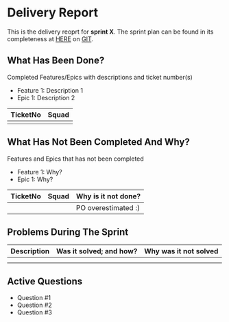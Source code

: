 <!-- Name the file to "delivery_report_yyMMdd.md" -->
<!-- Replace "sprint X" and the "...plan_SX.md" under Deliver Repoert with the sprint number. -->

# Delivery Report
This is the delivery reoprt for __sprint X__. The sprint plan can be found in its completeness at [HERE](../Chapters/Produktagare/plan_SX.md) on [GIT](https://git.cs.umu.se/courses-project/5dv214vt23/docs).

## What Has Been Done?
Completed Features/Epics with descriptions and ticket number(s)
* Feature 1: Description 1
* Epic 1: Description 2

|TicketNo|Squad|
|:------:|-----|
|        |     |

## What Has Not Been Completed And Why?
Features and Epics that has not been completed
* Feature 1: Why?
* Epic 1: Why?

|TicketNo|Squad|Why is it not done?|
|:------:|-----|-------------------|
|        |     |PO overestimated :)|

## Problems During The Sprint
|Description|Was it solved; and how?|Why was it not solved|
|-----------|-----------------------|---------------------|
|           |                       |                     |
|           |                       |                     |

## Active Questions
* Question #1
* Question #2
* Question #3